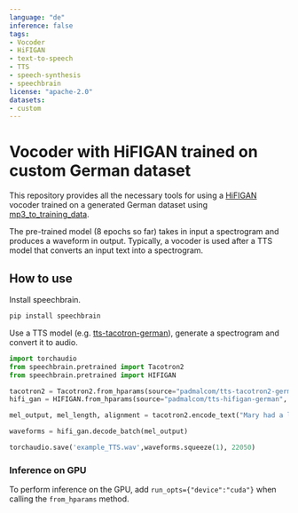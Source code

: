 ```yaml
---
language: "de"
inference: false
tags:
- Vocoder
- HiFIGAN
- text-to-speech
- TTS
- speech-synthesis
- speechbrain
license: "apache-2.0"
datasets:
- custom
---
```


# Vocoder with HiFIGAN trained on custom German dataset

This repository provides all the necessary tools for using a [HiFIGAN](https://arxiv.org/abs/2010.05646) vocoder trained on a generated German dataset using [mp3_to_training_data](https://github.com/padmalcom/mp3_to_training_data).

The pre-trained model (8 epochs so far) takes in input a spectrogram and produces a waveform in output. Typically, a vocoder is used after a TTS model that converts an input text into a spectrogram.


## How to use

Install speechbrain.

```bash
pip install speechbrain
```

Use a TTS model (e.g. [tts-tacotron-german](https://huggingface.co/padmalcom/tts-tacotron2-german)), generate a spectrogram and convert it to audio.

```python
import torchaudio
from speechbrain.pretrained import Tacotron2
from speechbrain.pretrained import HIFIGAN

tacotron2 = Tacotron2.from_hparams(source="padmalcom/tts-tacotron2-german", savedir="tmpdir_tts")
hifi_gan = HIFIGAN.from_hparams(source="padmalcom/tts-hifigan-german", savedir="tmpdir_vocoder")

mel_output, mel_length, alignment = tacotron2.encode_text("Mary had a little lamb")

waveforms = hifi_gan.decode_batch(mel_output)

torchaudio.save('example_TTS.wav',waveforms.squeeze(1), 22050)
```

### Inference on GPU
To perform inference on the GPU, add  `run_opts={"device":"cuda"}`  when calling the `from_hparams` method.